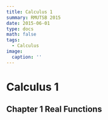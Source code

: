 ```yaml
---
title: Calculus 1
summary: RMUTSB 2015
date: 2015-06-01
type: docs
math: false
tags:
  - Calculus
image:
  caption: ''
---
```

# Calculus 1
## Chapter 1 Real Functions
